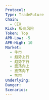 ```yaml
---
Protocol: 
Type: TradeFuture
Chain:
  - CEX
Risk: 极高风险
Token: Top
APR-Low: -5
APR-High: 10
Market:
  - 牛市
  - 趋势上行
  - 趋势下行
  - 震荡向上
  - 震荡向下
  - 熊市
Underlying: 
Danger: 
Scenarios:
---
```


